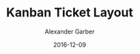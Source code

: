 ---
layout: post
title: "Kanban Ticket Layout"
date: "2016-12-09"
author: "Alexander Garber"
tags: []
---